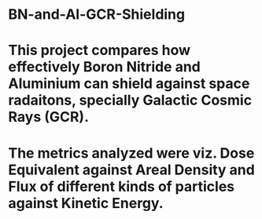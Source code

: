 # BN-and-Al-GCR-Shielding
# This project compares how effectively Boron Nitride and Aluminium can shield against space radaitons, specially Galactic Cosmic Rays (GCR).
# The metrics analyzed were viz. Dose Equivalent against Areal Density and Flux of different kinds of particles against Kinetic Energy.
